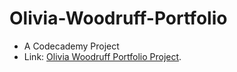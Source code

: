 # Olivia-Woodruff-Portfolio #

* A Codecademy Project
* Link: [Olivia Woodruff Portfolio Project](https://www.codecademy.com/paths/full-stack-engineer-career-path/tracks/fscp-22-fundamentals-of-css/modules/wdcp-22-learn-css-selectors-and-visual-rules/projects/css-visual-rules-project).
